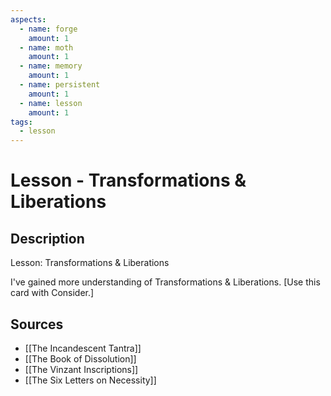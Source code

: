 ```yaml
---
aspects: 
  - name: forge
    amount: 1
  - name: moth
    amount: 1
  - name: memory
    amount: 1
  - name: persistent
    amount: 1
  - name: lesson
    amount: 1
tags:
  - lesson
---
```


# Lesson - Transformations & Liberations

## Description
Lesson: Transformations & Liberations

I've gained more understanding of Transformations & Liberations. [Use this card with Consider.]
## Sources
- [[The Incandescent Tantra]]
- [[The Book of Dissolution]]
- [[The Vinzant Inscriptions]]
- [[The Six Letters on Necessity]]
